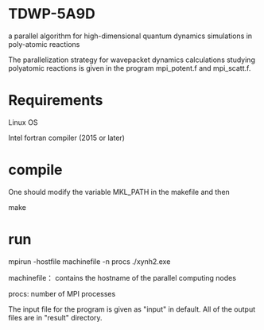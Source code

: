 # TDWP-5A9D
a parallel algorithm for high-dimensional quantum dynamics  simulations in poly-atomic reactions

The parallelization strategy for wavepacket dynamics calculations studying polyatomic reactions is given in the program mpi_potent.f and mpi_scatt.f.

# Requirements
Linux OS

Intel fortran compiler (2015 or later)


# compile
One should modify the variable MKL_PATH in the makefile and then

make

# run

mpirun -hostfile machinefile -n  procs  ./xynh2.exe

machinefile： contains the hostname of the parallel computing nodes

procs: number of MPI processes

The input file for the program is given as "input" in default.
All of the output files are in "result" directory.
